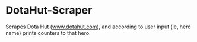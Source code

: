 # DotaHut-Scraper
Scrapes Dota Hut (www.dotahut.com), and according to user input (ie, hero name) prints counters to that hero.
